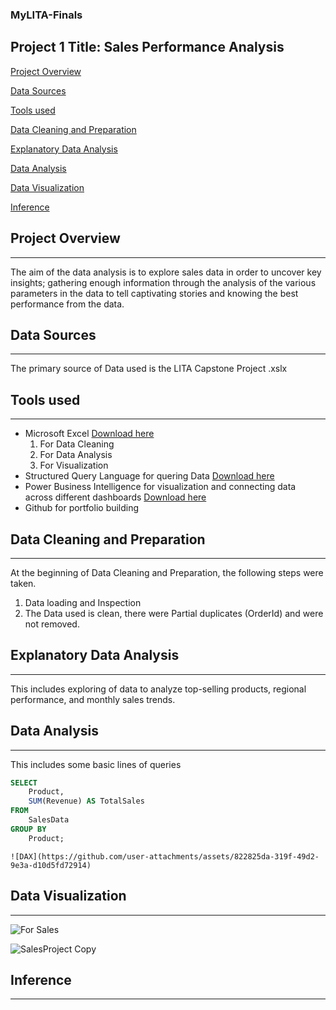 ### MyLITA-Finals
## Project 1 Title: Sales Performance Analysis

[Project Overview](#project-overview)

[Data Sources](#data-sources)

[Tools used](#tools-used)

[Data Cleaning and Preparation](#data-cleaning-and-preparation)

[Explanatory Data Analysis](#explanatory-data-analysis)

[Data Analysis](#data-analysis)

[Data Visualization](#data-visualization)

[Inference](#inference)


## Project Overview
---
The aim of the data analysis is to explore sales data in order to uncover key insights; gathering enough information through the analysis of the various parameters in the data to tell captivating stories and knowing the best performance from the data.

## Data Sources
---
The primary source of Data used is the LITA Capstone Project .xslx

## Tools used
---
- Microsoft Excel [Download here](https://www.microsoft.com)
  1. For Data Cleaning
  2. For Data Analysis
  3. For Visualization
- Structured Query Language for quering Data [Download here](https://www.microsoft.com/en-us/sql-server)
- Power Business Intelligence for visualization and connecting data across different dashboards [Download here](https://powerbi.microsoft.com)
- Github for portfolio building

## Data Cleaning and Preparation
---
At the beginning of Data Cleaning and Preparation, the following steps were taken.
 1. Data loading and Inspection
 2. The Data used is clean, there were Partial duplicates (OrderId) and were not removed.

## Explanatory Data Analysis 
---
This includes exploring of data to analyze top-selling products, regional performance, and monthly sales trends.

## Data Analysis
---
This includes some basic lines of queries

```SQL
SELECT 
    Product, 
    SUM(Revenue) AS TotalSales
FROM 
    SalesData
GROUP BY 
    Product;
```

```DAX
![DAX](https://github.com/user-attachments/assets/822825da-319f-49d2-9e3a-d10d5fd72914)
```


## Data Visualization
---

![For Sales](https://github.com/user-attachments/assets/47bb6ede-5bc0-4239-b0a4-e27676bd72a6)


![SalesProject Copy](https://github.com/user-attachments/assets/d3f5f080-4b2e-4dc4-baf1-4bab0a8de5c9)







## Inference
---


